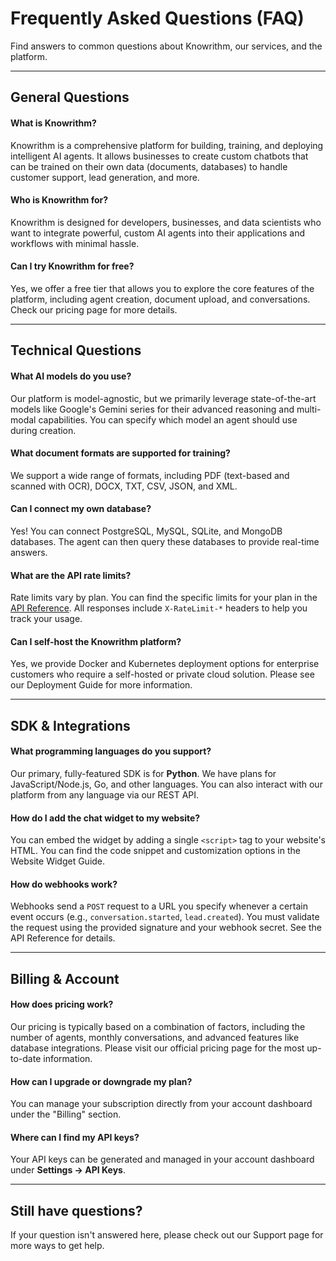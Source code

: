 # Frequently Asked Questions (FAQ)

Find answers to common questions about Knowrithm, our services, and the platform.

---

## General Questions

#### What is Knowrithm?
Knowrithm is a comprehensive platform for building, training, and deploying intelligent AI agents. It allows businesses to create custom chatbots that can be trained on their own data (documents, databases) to handle customer support, lead generation, and more.

#### Who is Knowrithm for?
Knowrithm is designed for developers, businesses, and data scientists who want to integrate powerful, custom AI agents into their applications and workflows with minimal hassle.

#### Can I try Knowrithm for free?
Yes, we offer a free tier that allows you to explore the core features of the platform, including agent creation, document upload, and conversations. Check our pricing page for more details.

---

## Technical Questions

#### What AI models do you use?
Our platform is model-agnostic, but we primarily leverage state-of-the-art models like Google's Gemini series for their advanced reasoning and multi-modal capabilities. You can specify which model an agent should use during creation.

#### What document formats are supported for training?
We support a wide range of formats, including PDF (text-based and scanned with OCR), DOCX, TXT, CSV, JSON, and XML.

#### Can I connect my own database?
Yes! You can connect PostgreSQL, MySQL, SQLite, and MongoDB databases. The agent can then query these databases to provide real-time answers.

#### What are the API rate limits?
Rate limits vary by plan. You can find the specific limits for your plan in the [API Reference](../api-reference/#rate-limiting). All responses include `X-RateLimit-*` headers to help you track your usage.

#### Can I self-host the Knowrithm platform?
Yes, we provide Docker and Kubernetes deployment options for enterprise customers who require a self-hosted or private cloud solution. Please see our Deployment Guide for more information.

---

## SDK & Integrations

#### What programming languages do you support?
Our primary, fully-featured SDK is for **Python**. We have plans for JavaScript/Node.js, Go, and other languages. You can also interact with our platform from any language via our REST API.

#### How do I add the chat widget to my website?
You can embed the widget by adding a single `<script>` tag to your website's HTML. You can find the code snippet and customization options in the Website Widget Guide.

#### How do webhooks work?
Webhooks send a `POST` request to a URL you specify whenever a certain event occurs (e.g., `conversation.started`, `lead.created`). You must validate the request using the provided signature and your webhook secret. See the API Reference for details.

---

## Billing & Account

#### How does pricing work?
Our pricing is typically based on a combination of factors, including the number of agents, monthly conversations, and advanced features like database integrations. Please visit our official pricing page for the most up-to-date information.

#### How can I upgrade or downgrade my plan?
You can manage your subscription directly from your account dashboard under the "Billing" section.

#### Where can I find my API keys?
Your API keys can be generated and managed in your account dashboard under **Settings → API Keys**.

---

## Still have questions?

If your question isn't answered here, please check out our Support page for more ways to get help.